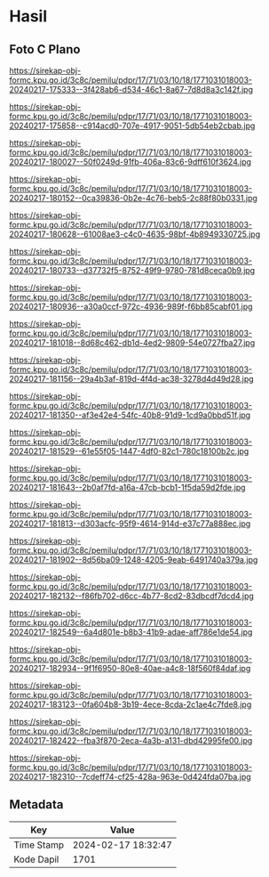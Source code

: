 # Hasil

## Foto C Plano

https://sirekap-obj-formc.kpu.go.id/3c8c/pemilu/pdpr/17/71/03/10/18/1771031018003-20240217-175333--3f428ab6-d534-46c1-8a67-7d8d8a3c142f.jpg

https://sirekap-obj-formc.kpu.go.id/3c8c/pemilu/pdpr/17/71/03/10/18/1771031018003-20240217-175858--c914acd0-707e-4917-9051-5db54eb2cbab.jpg

https://sirekap-obj-formc.kpu.go.id/3c8c/pemilu/pdpr/17/71/03/10/18/1771031018003-20240217-180027--50f0249d-91fb-406a-83c6-9dff610f3624.jpg

https://sirekap-obj-formc.kpu.go.id/3c8c/pemilu/pdpr/17/71/03/10/18/1771031018003-20240217-180152--0ca39836-0b2e-4c76-beb5-2c88f80b0331.jpg

https://sirekap-obj-formc.kpu.go.id/3c8c/pemilu/pdpr/17/71/03/10/18/1771031018003-20240217-180628--61008ae3-c4c0-4635-98bf-4b8949330725.jpg

https://sirekap-obj-formc.kpu.go.id/3c8c/pemilu/pdpr/17/71/03/10/18/1771031018003-20240217-180733--d37732f5-8752-49f9-9780-781d8ceca0b9.jpg

https://sirekap-obj-formc.kpu.go.id/3c8c/pemilu/pdpr/17/71/03/10/18/1771031018003-20240217-180936--a30a0ccf-972c-4936-989f-f6bb85cabf01.jpg

https://sirekap-obj-formc.kpu.go.id/3c8c/pemilu/pdpr/17/71/03/10/18/1771031018003-20240217-181018--8d68c462-db1d-4ed2-9809-54e0727fba27.jpg

https://sirekap-obj-formc.kpu.go.id/3c8c/pemilu/pdpr/17/71/03/10/18/1771031018003-20240217-181156--29a4b3af-819d-4f4d-ac38-3278d4d49d28.jpg

https://sirekap-obj-formc.kpu.go.id/3c8c/pemilu/pdpr/17/71/03/10/18/1771031018003-20240217-181350--af3e42e4-54fc-40b8-91d9-1cd9a0bbd51f.jpg

https://sirekap-obj-formc.kpu.go.id/3c8c/pemilu/pdpr/17/71/03/10/18/1771031018003-20240217-181529--61e55f05-1447-4df0-82c1-780c18100b2c.jpg

https://sirekap-obj-formc.kpu.go.id/3c8c/pemilu/pdpr/17/71/03/10/18/1771031018003-20240217-181643--2b0af7fd-a16a-47cb-bcb1-1f5da59d2fde.jpg

https://sirekap-obj-formc.kpu.go.id/3c8c/pemilu/pdpr/17/71/03/10/18/1771031018003-20240217-181813--d303acfc-95f9-4614-914d-e37c77a888ec.jpg

https://sirekap-obj-formc.kpu.go.id/3c8c/pemilu/pdpr/17/71/03/10/18/1771031018003-20240217-181902--8d56ba09-1248-4205-9eab-6491740a379a.jpg

https://sirekap-obj-formc.kpu.go.id/3c8c/pemilu/pdpr/17/71/03/10/18/1771031018003-20240217-182132--f86fb702-d6cc-4b77-8cd2-83dbcdf7dcd4.jpg

https://sirekap-obj-formc.kpu.go.id/3c8c/pemilu/pdpr/17/71/03/10/18/1771031018003-20240217-182549--6a4d801e-b8b3-41b9-adae-aff786e1de54.jpg

https://sirekap-obj-formc.kpu.go.id/3c8c/pemilu/pdpr/17/71/03/10/18/1771031018003-20240217-182934--9f1f6950-80e8-40ae-a4c8-18f560f84daf.jpg

https://sirekap-obj-formc.kpu.go.id/3c8c/pemilu/pdpr/17/71/03/10/18/1771031018003-20240217-183123--0fa604b8-3b19-4ece-8cda-2c1ae4c7fde8.jpg

https://sirekap-obj-formc.kpu.go.id/3c8c/pemilu/pdpr/17/71/03/10/18/1771031018003-20240217-182422--fba3f870-2eca-4a3b-a131-dbd42995fe00.jpg

https://sirekap-obj-formc.kpu.go.id/3c8c/pemilu/pdpr/17/71/03/10/18/1771031018003-20240217-182310--7cdeff74-cf25-428a-963e-0d424fda07ba.jpg


## Metadata

| Key        | Value               |
| ---------- | ------------------- |
| Time Stamp | 2024-02-17 18:32:47 |
| Kode Dapil | 1701                |



